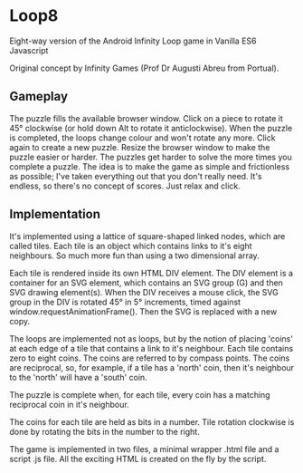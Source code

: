 # Loop8

Eight-way version of the Android Infinity Loop game in Vanilla ES6 Javascript

Original concept by Infinity Games (Prof Dr Augusti Abreu from Portual).

## Gameplay

The puzzle fills the available browser window. Click on a piece to rotate it 45&deg; clockwise (or hold down Alt to rotate it anticlockwise). When the puzzle is completed,
the loops change colour and won't rotate any more. Click again to create a new puzzle. Resize the browser window to make the puzzle easier or harder.
The puzzles get harder to solve the more times you complete a puzzle.
The idea is to make the game as simple and frictionless as possible; I've taken everything out that you don't really need.
It's endless, so there's no concept of scores. 
Just relax and click.

## Implementation

It's implemented using a lattice of square-shaped linked nodes, which are called tiles. Each tile is an object which contains links to it's eight neighbours.
So much more fun than using a two dimensional array.

Each tile is rendered inside its own HTML DIV element. The DIV element is a container for an SVG element, which contains an SVG group (G) and then SVG drawing element(s).
When the DIV receives a mouse click, the SVG group in the DIV is rotated 45&deg; in 5&deg; increments, timed against window.requestAnimationFrame(). Then the SVG is replaced with
a new copy.

The loops are implemented not as loops, but by the notion of placing 'coins' at each edge of a tile that contains a link to it's neighbour. Each tile contains zero to
eight coins. The coins are referred to by compass points. The coins are reciprocal, so, for example, if a tile has a 'north' coin, then it's neighbour to the 'north'
will have a 'south' coin.

The puzzle is complete when, for each tile, every coin has a matching reciprocal coin in it's neighbour.

The coins for each tile are held as bits in a number. Tile rotation clockwise is done by rotating the bits in the number to the right.

The game is implemented in two files, a minimal wrapper .html file and a script .js file. All the exciting HTML is created on the fly by the script.
